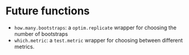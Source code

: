 # Future functions
 * `how.many.bootstraps`: a `optim.replicate` wrapper for choosing the number of bootstraps
 * `which.metric`: a `test.metric` wrapper for choosing between different metrics.